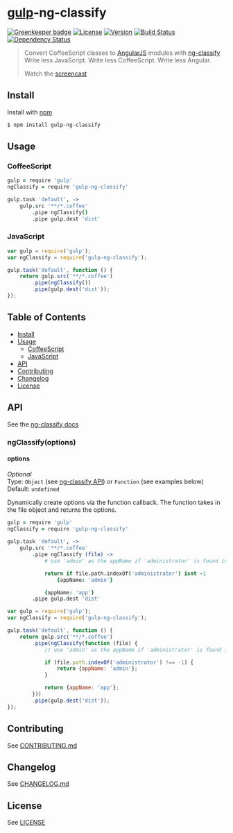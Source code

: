# [gulp](https://github.com/wearefractal/gulp)-ng-classify

[![Greenkeeper badge](https://badges.greenkeeper.io/CaryLandholt/gulp-ng-classify.svg)](https://greenkeeper.io/)
[![License][license-image]][license-url]
[![Version][version-image]][version-url]
[![Build Status][build-image]][build-url]
[![Dependency Status][dependencies-image]][dependencies-url]
> Convert CoffeeScript classes to [AngularJS](http://angularjs.org/) modules with [ng-classify](https://github.com/CaryLandholt/ng-classify)  
> Write less JavaScript.  Write less CoffeeScript.  Write less Angular.
>
> Watch the [screencast](https://www.youtube.com/watch?v=28gUTu9vnB4)


## Install
Install with [npm](https://npmjs.org/package/gulp-ng-classify)
```bash
$ npm install gulp-ng-classify
```


## Usage


### CoffeeScript
```coffee
gulp = require 'gulp'
ngClassify = require 'gulp-ng-classify'

gulp.task 'default', ->
	gulp.src '**/*.coffee'
		.pipe ngClassify()
		.pipe gulp.dest 'dist'
```


### JavaScript


```javascript
var gulp = require('gulp');
var ngClassify = require('gulp-ng-classify');

gulp.task('default', function () {
	return gulp.src('**/*.coffee')
		.pipe(ngClassify())
		.pipe(gulp.dest('dist'));
});
```


## Table of Contents
* [Install](#install)
* [Usage](#usage)
	- [CoffeeScript](#coffeescript)
	- [JavaScript](#javascript)
* [API](#api)
* [Contributing](#contributing)
* [Changelog](#changelog)
* [License](#license)


## API
See the [ng-classify docs](https://github.com/CaryLandholt/ng-classify)


### ngClassify(options)


#### options
*Optional*  
Type: `Object` (see [ng-classify API](https://github.com/CaryLandholt/ng-classify#api)) or `Function` (see examples below)  
Default:  `undefined`  

Dynamically create options via the function callback.
The function takes in the file object and returns the options.
```coffee
gulp = require 'gulp'
ngClassify = require 'gulp-ng-classify'
 
gulp.task 'default', ->
	gulp.src '**/*.coffee'
		.pipe ngClassify (file) ->
			# use 'admin' as the appName if 'administrator' is found in the file path

			return if file.path.indexOf('administrator') isnt -1
				{appName: 'admin'}

			{appName: 'app'}
		.pipe gulp.dest 'dist'
```

```javascript
var gulp = require('gulp');
var ngClassify = require('gulp-ng-classify');

gulp.task('default', function () {
	return gulp.src('**/*.coffee')
		.pipe(ngClassify(function (file) {
			// use 'admin' as the appName if 'administrator' is found in the file path

			if (file.path.indexOf('administrator') !== -1) {
				return {appName: 'admin'};
			}

			return {appName: 'app'};
		}))
		.pipe(gulp.dest('dist'));
});
```


## Contributing
See [CONTRIBUTING.md](CONTRIBUTING.md)


## Changelog
See [CHANGELOG.md](CHANGELOG.md)


## License
See [LICENSE](LICENSE)


[build-image]:            http://img.shields.io/travis/CaryLandholt/gulp-ng-classify.svg?style=flat
[build-url]:              http://travis-ci.org/CaryLandholt/gulp-ng-classify

[dependencies-image]:     http://img.shields.io/gemnasium/CaryLandholt/gulp-ng-classify.svg?style=flat
[dependencies-url]:       https://gemnasium.com/CaryLandholt/gulp-ng-classify

[license-image]:          http://img.shields.io/badge/license-MIT-blue.svg?style=flat
[license-url]:            LICENSE

[version-image]:          http://img.shields.io/npm/v/gulp-ng-classify.svg?style=flat
[version-url]:            https://npmjs.org/package/gulp-ng-classify